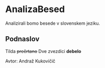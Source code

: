 # AnalizaBesed

Analizirali bomo besede v slovenskem jeziku.

## Podnaslov
Tilda ~~prečrtano~~
Dve zvezdici **debelo**

Avtor: Andraž Kukovičič 
